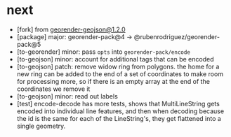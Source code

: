 # next

- [fork] from [georender-geojson@1.2.0](https://www.npmjs.com/package/georender-geojson)
- [package] major: georender-pack@4 -> @rubenrodriguez/georender-pack@5
- [to-georender] minor: pass `opts` into `georender-pack/encode`
- [to-geojson] minor: account for additional tags that can be encoded
- [to-geojson] patch: remove widow ring from polygons. the home for a new ring can be added to the end of a set of coordinates to make room for processing more, so if there is an empty array at the end of the coordinates we remove it
- [to-geojson] minor: read out labels
- [test] encode-decode has more tests, shows that MultiLineString gets encoded into individual line features, and then when decoding because the id is the same for each of the LineString's, they get flattened into a single geometry.
